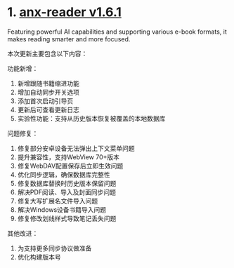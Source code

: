 
# 1. [anx-reader v1.6.1](https://github.com/Anxcye/anx-reader/releases/tag/v1.6.1)  
Featuring powerful AI capabilities and supporting various e-book formats, it makes reading smarter and more focused. 

本次更新主要包含以下内容：

功能新增：
1. 新增跟随书籍缩进功能
2. 增加自动同步开关选项
3. 添加首次启动引导页
4. 更新后可查看更新日志
5. 实验性功能：支持从历史版本恢复被覆盖的本地数据库

问题修复：
1. 修复部分安卓设备无法弹出上下文菜单问题
2. 提升兼容性，支持WebView 70+版本
3. 修复WebDAV配置保存后立即生效问题
4. 优化同步逻辑，确保数据库完整性
5. 修复数据库替换时历史版本保留问题
6. 解决PDF阅读、导入及封面同步问题
7. 修复大写扩展名文件导入问题
8. 解决Windows设备书籍导入问题
9. 修复修改划线样式导致笔记丢失问题

其他改进：
1. 为支持更多同步协议做准备
2. 优化构建版本号

